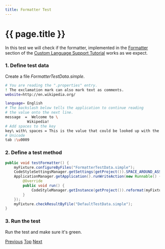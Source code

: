 ```yaml
---
title: Formatter Test
---
```


<!--
INITIAL_SOURCE https://confluence.jetbrains.com/display/IntelliJIDEA/Formatter+Test
-->

# {{ page.title }}

In this test we will check if the formatter, implemented in the
[Formatter](formatter.html)
section of the
[Custom Language Support Tutorial](cls_tutorial.html)
works as we expect.

### 1. Define test data

Create a file *FormatterTestData.simple*.

```bash
# You are reading the ".properties" entry.
! The exclamation mark can also mark text as comments.
website=http://en.wikipedia.org/

language= English
# The backslash below tells the application to continue reading
# the value onto the next line.
message  =  Welcome to \
          Wikipedia!
# Add spaces to the key
key\ with\ spaces = This is the value that could be looked up with the key "key with spaces".
# Unicode
tab :\u0009
```

### 2. Define a test method

```java
public void testFormatter() {
    myFixture.configureByFiles("FormatterTestData.simple");
    CodeStyleSettingsManager.getSettings(getProject()).SPACE_AROUND_ASSIGNMENT_OPERATORS = true;
    ApplicationManager.getApplication().runWriteAction(new Runnable() {
        @Override
        public void run() {
            CodeStyleManager.getInstance(getProject()).reformat(myFixture.getFile());
        }
    });
    myFixture.checkResultByFile("DefaultTestData.simple");
}
```

### 3. Run the test

Run the test and make sure it's green.

[Previous](annotator_test.html) [Top](writing_tests_for_plugins.html) [Next](rename_test.html)